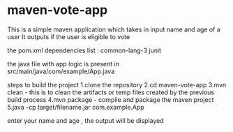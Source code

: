 # maven-vote-app

This is a simple maven application which takes in input name and age of a user 
It outputs if the user is eligible to vote 

the pom.xml dependencies list :
common-lang-3
junit

the java file with app logic is present in src/main/java/com/example/App.java

steps to build the project 
1.clone the repository
2.cd maven-vote-app
3.mvn clean - this is to clean the artifacts or temp files created by the previous build process
4.mvn package - compile and package the maven project
5.java -cp target/filename.jar com.example.App 

enter your name and age , the output will be displayed
